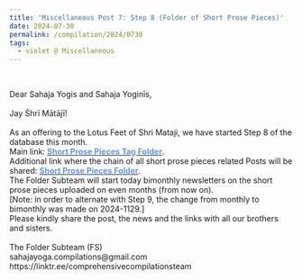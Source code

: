 ```yaml
---
title: 'Miscellaneous Post 7: Step 8 (Folder of Short Prose Pieces)'
date: 2024-07-30
permalink: /compilation/2024/0730
tags:
  - violet @ Miscellaneous
---
```


<br>

<p>
Dear Sahaja Yogis and Sahaja Yoginīs,<br>
<br>
Jay Śhrī Mātājī!<br>
<br>
As an offering to the Lotus Feet of Shri Mataji, we have started Step 8 of the database this month.<br>
Main link: <a href="https://seven-teams.github.io/tag-folder/"><font color="CornflowerBlue"><b>Short Prose Pieces Tag Folder</b></font></a>.<br>
Additional link where the chain of all short prose pieces related Posts will be shared: <a href="https://seven-teams.github.io/folder/"><font color="CornflowerBlue"><b>Short Prose Pieces Folder</b></font></a>.<br>
The Folder Subteam will start today bimonthly newsletters on the short prose pieces uploaded on even months (from now on).<br>
[Note: in order to alternate with Step 9, the change from monthly to bimonthly was made on 2024-1129.]<br> 
Please kindly share the post, the news and the links with all our brothers and sisters.<br>
<br>
The Folder Subteam (FS)<br>
sahajayoga.compilations@gmail.com<br>
https://linktr.ee/comprehensivecompilationsteam<br>
</p>